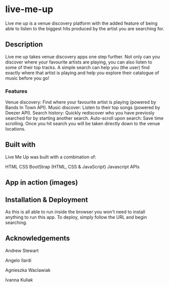 # live-me-up
Live me up is a venue discovery platform with the added feature of being able to listen to the biggest hits produced by the artist you are searching for.

## Description
Live me up takes venue discovery apps one step further. Not only can you discover where your favourite artists are playing, you can also listen to some of their top tracks. A simple search can help you (the user) find exactly where that artist is playing and help you explore their catalogue of music before you go!

### Features
Venue discovery: Find where your favourite artist is playing (powered by Bands In Town API).
Music discover: Listen to their top songs (powered by Deezer API).
Search history: Quickly rediscover who you have previosly searched for by starting another search.
Auto-scroll upon search: Save time scrolling. Once you hit search you will be taken directly down to the venue locations.

## Built with
Live Me Up was built with a combination of: 

HTML
CSS
BootStrap (HTML, CSS & JavaScript)
Javascript
APIs

## App in action (images)


## Installation & Deployment
As this is all able to run inside the browser you won't need to install anything to run this app.
To deploy, simply follow the URL and begin searching.

## Acknowledgements
Andrew Stewart

Angelo Ilardi

Agnieszka Waclawiak

Ivanna Kuliak



